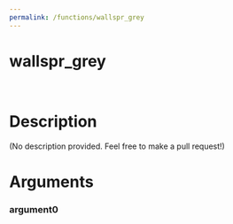 ```yaml
---
permalink: /functions/wallspr_grey
---
```

# wallspr_grey  
&nbsp;  
# Description  
(No description provided. Feel free to make a pull request!) 
&nbsp;  
# Arguments
### argument0

&nbsp;    


